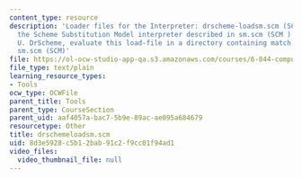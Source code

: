 ```yaml
---
content_type: resource
description: 'Loader files for the Interpreter: drscheme-loadsm.scm (SCM): To run
  the Scheme Substitution Model interpreter described in sm.scm (SCM ) using Rice
  U. DrScheme, evaluate this load-file in a directory containing match.scm (SCM) and
  sm.scm (SCM)'
file: https://ol-ocw-studio-app-qa.s3.amazonaws.com/courses/6-844-computability-theory-of-and-with-scheme-spring-2003/8d3e5928c5b12bab91c2f9cc01f94ad1_drschemeloadsm.scm
file_type: text/plain
learning_resource_types:
- Tools
ocw_type: OCWFile
parent_title: Tools
parent_type: CourseSection
parent_uid: aaf4057a-bac7-5b9e-89ac-ae095a684679
resourcetype: Other
title: drschemeloadsm.scm
uid: 8d3e5928-c5b1-2bab-91c2-f9cc01f94ad1
video_files:
  video_thumbnail_file: null
---
```

